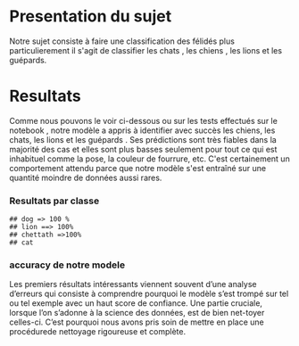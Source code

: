 # Presentation du sujet
Notre sujet consiste à faire une classification des félidés plus particulierement il s'agit de classifier les chats , les chiens , les lions et les guépards.
# Resultats
Comme nous pouvons le voir ci-dessous ou sur les tests effectués sur le notebook , notre modèle a appris à identifier avec succès les chiens, les chats, les lions et les guépards . 
Ses prédictions sont très fiables dans la majorité des cas et elles sont plus basses seulement pour tout ce qui est inhabituel comme la pose, la couleur de fourrure, etc. C'est certainement un comportement attendu parce que notre modèle s'est entraîné sur une quantité moindre de données aussi rares.

### Resultats par classe
    ## dog => 100 %
    ## lion ==> 100%
    ## chettath =>100%
    ## cat 
###   accuracy de notre modele 
Les premiers résultats intéressants viennent souvent d’une analyse d’erreurs qui consiste à comprendre pourquoi le modèle s’est trompé sur tel ou tel exemple avec un haut score de confiance.
Une partie cruciale, lorsque l’on s’adonne à la science des données, est de bien net-toyer celles-ci. C’est pourquoi nous avons pris soin de mettre en place une procédurede nettoyage rigoureuse et complète.


